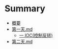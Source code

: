 # Summary

* [概要](README.md)
* [第一天.md](di-yi-tian.md)
  * [一 IOC\(控制反转\)](di-yi-tian/iockong-zhi-fan-8f6c29.md)
* [第二天.md](di-er-5929-md.md)

